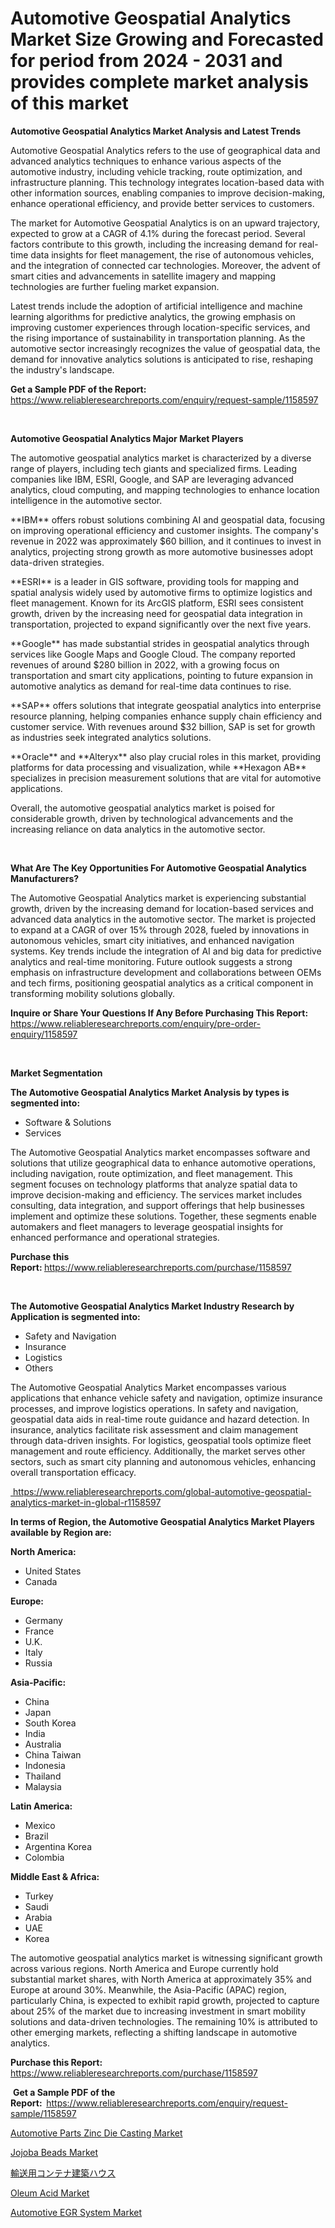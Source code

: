 <p><h1>Automotive Geospatial Analytics Market Size Growing and Forecasted for period from 2024 - 2031 and provides complete market analysis of this market</h1></p><p><strong>Automotive Geospatial Analytics Market Analysis and Latest Trends</strong></p>
<p><p>Automotive Geospatial Analytics refers to the use of geographical data and advanced analytics techniques to enhance various aspects of the automotive industry, including vehicle tracking, route optimization, and infrastructure planning. This technology integrates location-based data with other information sources, enabling companies to improve decision-making, enhance operational efficiency, and provide better services to customers. </p><p>The market for Automotive Geospatial Analytics is on an upward trajectory, expected to grow at a CAGR of 4.1% during the forecast period. Several factors contribute to this growth, including the increasing demand for real-time data insights for fleet management, the rise of autonomous vehicles, and the integration of connected car technologies. Moreover, the advent of smart cities and advancements in satellite imagery and mapping technologies are further fueling market expansion. </p><p>Latest trends include the adoption of artificial intelligence and machine learning algorithms for predictive analytics, the growing emphasis on improving customer experiences through location-specific services, and the rising importance of sustainability in transportation planning. As the automotive sector increasingly recognizes the value of geospatial data, the demand for innovative analytics solutions is anticipated to rise, reshaping the industry's landscape.</p></p>
<p><strong>Get a Sample PDF of the Report:&nbsp;</strong> <a href="https://www.reliableresearchreports.com/enquiry/request-sample/1158597">https://www.reliableresearchreports.com/enquiry/request-sample/1158597</a></p>
<p>&nbsp;</p>
<p><strong>Automotive Geospatial Analytics Major Market Players</strong></p>
<p><p>The automotive geospatial analytics market is characterized by a diverse range of players, including tech giants and specialized firms. Leading companies like IBM, ESRI, Google, and SAP are leveraging advanced analytics, cloud computing, and mapping technologies to enhance location intelligence in the automotive sector.</p><p>**IBM** offers robust solutions combining AI and geospatial data, focusing on improving operational efficiency and customer insights. The company's revenue in 2022 was approximately $60 billion, and it continues to invest in analytics, projecting strong growth as more automotive businesses adopt data-driven strategies.</p><p>**ESRI** is a leader in GIS software, providing tools for mapping and spatial analysis widely used by automotive firms to optimize logistics and fleet management. Known for its ArcGIS platform, ESRI sees consistent growth, driven by the increasing need for geospatial data integration in transportation, projected to expand significantly over the next five years.</p><p>**Google** has made substantial strides in geospatial analytics through services like Google Maps and Google Cloud. The company reported revenues of around $280 billion in 2022, with a growing focus on transportation and smart city applications, pointing to future expansion in automotive analytics as demand for real-time data continues to rise.</p><p>**SAP** offers solutions that integrate geospatial analytics into enterprise resource planning, helping companies enhance supply chain efficiency and customer service. With revenues around $32 billion, SAP is set for growth as industries seek integrated analytics solutions.</p><p>**Oracle** and **Alteryx** also play crucial roles in this market, providing platforms for data processing and visualization, while **Hexagon AB** specializes in precision measurement solutions that are vital for automotive applications.</p><p>Overall, the automotive geospatial analytics market is poised for considerable growth, driven by technological advancements and the increasing reliance on data analytics in the automotive sector.</p></p>
<p>&nbsp;</p>
<p><strong>What Are The Key Opportunities For Automotive Geospatial Analytics Manufacturers?</strong></p>
<p><p>The Automotive Geospatial Analytics market is experiencing substantial growth, driven by the increasing demand for location-based services and advanced data analytics in the automotive sector. The market is projected to expand at a CAGR of over 15% through 2028, fueled by innovations in autonomous vehicles, smart city initiatives, and enhanced navigation systems. Key trends include the integration of AI and big data for predictive analytics and real-time monitoring. Future outlook suggests a strong emphasis on infrastructure development and collaborations between OEMs and tech firms, positioning geospatial analytics as a critical component in transforming mobility solutions globally.</p></p>
<p><strong>Inquire or Share Your Questions If Any Before Purchasing This Report:</strong> <a href="https://www.reliableresearchreports.com/enquiry/pre-order-enquiry/1158597">https://www.reliableresearchreports.com/enquiry/pre-order-enquiry/1158597</a></p>
<p>&nbsp;</p>
<p><strong>Market Segmentation</strong></p>
<p><strong>The Automotive Geospatial Analytics Market Analysis by types is segmented into:</strong></p>
<p><ul><li>Software & Solutions</li><li>Services</li></ul></p>
<p><p>The Automotive Geospatial Analytics market encompasses software and solutions that utilize geographical data to enhance automotive operations, including navigation, route optimization, and fleet management. This segment focuses on technology platforms that analyze spatial data to improve decision-making and efficiency. The services market includes consulting, data integration, and support offerings that help businesses implement and optimize these solutions. Together, these segments enable automakers and fleet managers to leverage geospatial insights for enhanced performance and operational strategies.</p></p>
<p><strong>Purchase this Report:&nbsp;</strong><a href="https://www.reliableresearchreports.com/purchase/1158597">https://www.reliableresearchreports.com/purchase/1158597</a></p>
<p>&nbsp;</p>
<p><strong>The Automotive Geospatial Analytics Market Industry Research by Application is segmented into:</strong></p>
<p><ul><li>Safety and Navigation</li><li>Insurance</li><li>Logistics</li><li>Others</li></ul></p>
<p><p>The Automotive Geospatial Analytics Market encompasses various applications that enhance vehicle safety and navigation, optimize insurance processes, and improve logistics operations. In safety and navigation, geospatial data aids in real-time route guidance and hazard detection. In insurance, analytics facilitate risk assessment and claim management through data-driven insights. For logistics, geospatial tools optimize fleet management and route efficiency. Additionally, the market serves other sectors, such as smart city planning and autonomous vehicles, enhancing overall transportation efficacy.</p></p>
<p><a href="https://www.reliableresearchreports.com/global-automotive-geospatial-analytics-market-in-global-r1158597">&nbsp;https://www.reliableresearchreports.com/global-automotive-geospatial-analytics-market-in-global-r1158597</a></p>
<p><strong>In terms of Region, the Automotive Geospatial Analytics Market Players available by Region are:</strong></p>
<p>
    <p> <strong> North America: </strong>
        <ul>
            <li>United States</li>
            <li>Canada</li>
        </ul>
        </p> 
    <p> <strong> Europe: </strong>
        <ul>
            <li>Germany</li>
            <li>France</li>
            <li>U.K.</li>
            <li>Italy</li>
            <li>Russia</li>
        </ul>
        </p> 
    <p> <strong> Asia-Pacific: </strong>
        <ul>
            <li>China</li>
            <li>Japan</li>
            <li>South Korea</li>
            <li>India</li>
            <li>Australia</li>
            <li>China Taiwan</li>
            <li>Indonesia</li>
            <li>Thailand</li>
            <li>Malaysia</li>
        </ul>
        </p> 
    <p> <strong> Latin America: </strong>
        <ul>
            <li>Mexico</li>
            <li>Brazil</li>
            <li>Argentina Korea</li>
            <li>Colombia</li>
        </ul>
        </p> 
    <p> <strong> Middle East & Africa: </strong>
        <ul>
            <li>Turkey</li>
            <li>Saudi</li>
            <li>Arabia</li>
            <li>UAE</li>
            <li>Korea</li>
        </ul>
    </p>
    </p>
<p><p>The automotive geospatial analytics market is witnessing significant growth across various regions. North America and Europe currently hold substantial market shares, with North America at approximately 35% and Europe at around 30%. Meanwhile, the Asia-Pacific (APAC) region, particularly China, is expected to exhibit rapid growth, projected to capture about 25% of the market due to increasing investment in smart mobility solutions and data-driven technologies. The remaining 10% is attributed to other emerging markets, reflecting a shifting landscape in automotive analytics.</p></p>
<p><strong>Purchase this Report: </strong><a href="https://www.reliableresearchreports.com/purchase/1158597">https://www.reliableresearchreports.com/purchase/1158597</a></p>
<p>&nbsp;<strong>Get a Sample PDF of the Report:&nbsp;&nbsp;</strong><a href="https://www.reliableresearchreports.com/enquiry/request-sample/1158597">https://www.reliableresearchreports.com/enquiry/request-sample/1158597</a></p>
<p><strong></strong></p>
<p><p><a href="https://www.linkedin.com/pulse/market-dynamics-future-trends-global-automotive-parts-zinc-w5h1e?trackingId=mbIzfrEqQDqZtye3HnYbcQ%3D%3D">Automotive Parts Zinc Die Casting Market</a></p><p><a href="https://issuu.com/reportprime-2/docs/jojoba-beads-market-size-2030.pptx_deb3a29c1d559f">Jojoba Beads Market</a></p><p><a href="https://medium.com/@giannicrona2023/shipping-container-architecture-house-market-%E3%81%AF-%E3%82%B3%E3%82%B9%E3%83%88%E7%AE%A1%E7%90%86%E3%81%A8%E5%8A%B9%E7%8E%87%E5%90%91%E4%B8%8A%E3%82%92%E5%84%AA%E5%85%88%E3%81%97%E3%81%BE%E3%81%99-%E3%81%95%E3%82%89%E3%81%AB-%E5%A0%B1%E5%91%8A%E6%9B%B8%E3%81%AF%E5%B8%82%E5%A0%B4%E3%81%AE%E9%9C%80%E8%A6%81%E9%9D%A2%E3%81%A8%E4%BE%9B%E7%B5%A6%E9%9D%A2%E3%81%AE%E4%B8%A1%E6%96%B9%E3%82%92%E3%82%AB%E3%83%90%E3%83%BC%E3%81%97%E3%81%A6%E3%81%84%E3%81%BE%E3%81%99-fb9feb005940">輸送用コンテナ建築ハウス</a></p><p><a href="https://issuu.com/reportprime-2/docs/oleum-acid-market-size-2030.pptx_0e2654f9bcddb1">Oleum Acid Market</a></p><p><a href="https://www.linkedin.com/pulse/global-automotive-egr-system-market-trends-insights-growth-lyhue?trackingId=uOKiJUPtTUmuhba6bLjVIw%3D%3D">Automotive EGR System Market</a></p></p>